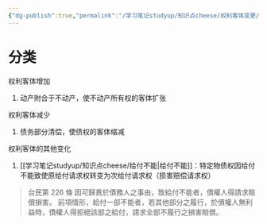 ```yaml
---
{"dg-publish":true,"permalink":"/学习笔记studyup/知识点cheese/权利客体变更/","dgPassFrontmatter":true,"created":"2024-07-14T09:57:14.106+08:00","updated":"2024-10-13T11:04:58.587+08:00"}
---
```


# 分类
权利客体增加
1. 动产附合于不动产，使不动产所有权的客体扩张

权利客体减少
1. 债务部分清偿，使债权的客体缩减

权利客体的其他变化
1. [[学习笔记studyup/知识点cheese/给付不能\|给付不能]]：特定物债权因给付不能致使原给付请求权转变为次给付请求权（损害赔偿请求权）
>台民第 226 條
因可歸責於債務人之事由，致給付不能者，債權人得請求賠償損害。
前項情形，給付一部不能者，若其他部分之履行，於債權人無利益時，債權人得拒絕該部之給付，請求全部不履行之損害賠償。